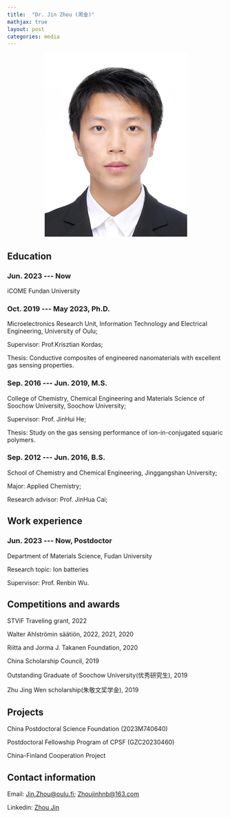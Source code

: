```yaml
---
title:  "Dr. Jin Zhou (周金)"
mathjax: true
layout: post
categories: media
---
```





<p style="text-align:center;"><img src="/photo.JPG" alt="exasic logo" /></p>

## Education

### Jun. 2023 --- Now
iCOME Fundan University

### Oct. 2019 --- May 2023, Ph.D.
Microelectronics Research Unit, Information Technology and Electrical Engineering, University of Oulu;

Supervisor: Prof.Krisztian Kordas;

Thesis: Conductive composites of engineered nanomaterials with excellent gas sensing properties.

### Sep. 2016 --- Jun. 2019, M.S.
College of Chemistry, Chemical Engineering and Materials Science of Soochow University, Soochow University; 

Supervisor: Prof. JinHui He;

Thesis: Study on the gas sensing performance of ion-in-conjugated squaric polymers.

### Sep. 2012 --- Jun. 2016, B.S.
School of Chemistry and Chemical Engineering, Jinggangshan University; 

Major: Applied Chemistry; 

Research advisor: Prof. JinHua Cai;


## Work experience

### Jun. 2023 --- Now,  Postdoctor
Department of Materials Science, Fudan University

Research topic: Ion batteries

Supervisor: Prof. Renbin Wu.


## Competitions and awards

STViF Traveling grant, 2022

Walter Ahlströmin säätiön, 2022, 2021, 2020

Riitta and Jorma J. Takanen Foundation, 2020

China Scholarship Council, 2019

Outstanding Graduate of Soochow University(优秀研究生), 2019

Zhu Jing Wen scholarship(朱敬文奖学金), 2019

## Projects

China Postdoctoral Science Foundation (2023M740640)

Postdoctoral Fellowship Program of CPSF (GZC20230460)

China-Finland Cooperation Project

## Contact information

Email: Jin.Zhou@oulu.fi; Zhoujinhnb@163.com

Linkedin: [Zhou Jin](https://www.linkedin.com/in/jin-zhou-a08837201/)
